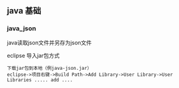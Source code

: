 
## java 基础

### java_json
java读取json文件并另存为json文件

eclipse 导入jar包方式
```
下载jar包到本地（例java-json.jar）
eclipse->项目右键->Build Path->Add Library->User Library->User Libraries ..... add ....
```



